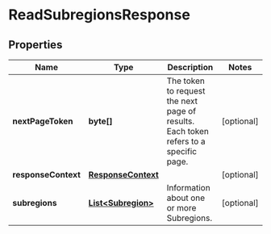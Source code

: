 

# ReadSubregionsResponse


## Properties

| Name | Type | Description | Notes |
|------------ | ------------- | ------------- | -------------|
|**nextPageToken** | **byte[]** | The token to request the next page of results. Each token refers to a specific page. |  [optional] |
|**responseContext** | [**ResponseContext**](ResponseContext.md) |  |  [optional] |
|**subregions** | [**List&lt;Subregion&gt;**](Subregion.md) | Information about one or more Subregions. |  [optional] |



